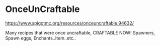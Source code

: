 # OnceUnCraftable
https://www.spigotmc.org/resources/onceuncraftable.94632/

Many recipes that were once uncraftable, CRAFTABLE NOW! Spawners, Spawn eggs, Enchants..Item..etc..

